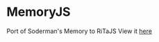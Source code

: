 # MemoryJS
Port of Soderman's Memory to RiTaJS
View it [here](http://lab-lamp.scm.cityu.edu.hk/MemoryJS/)
